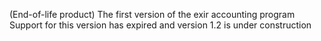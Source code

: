 (End-of-life product)
The first version of the exir accounting program
Support for this version has expired and version 1.2 is under construction
